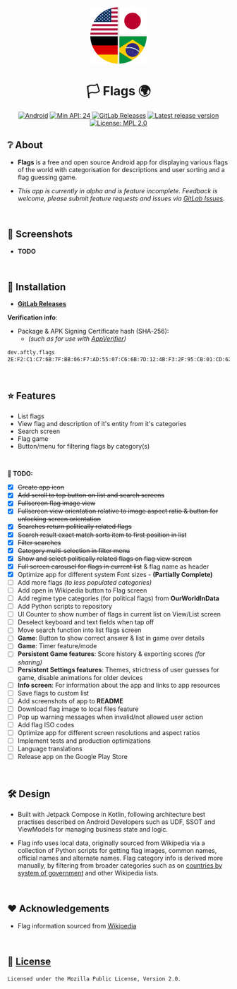 <div align="center">
    <img src="assets/icon_round.png" width="128" height="128">
</div>

<div align="center">

# 🏳️ Flags 🌍

[![Android](https://img.shields.io/badge/Android-Platform?label=Platform&color=62a900)](https://www.android.com/)
[![Min API: 24](https://img.shields.io/badge/24-minSdkVersion?label=minSdkVersion&color=62a900)](https://developer.android.com/tools/releases/platforms#7.0)
[![GitLab Releases](https://img.shields.io/badge/GitLab_Releases-Download?label=Download&color=62a900)](https://gitlab.com/aftly/flags/-/releases)
[![Latest release version](https://img.shields.io/gitlab/v/release/aftly/flags?include_prereleases&color=dc5d18)](https://gitlab.com/aftly/flags/-/releases)
[![License: MPL 2.0](https://img.shields.io/badge/license-MPL%202.0-blue.svg)](https://gitlab.com/aftly/flags/-/blob/main/LICENSE)

</div>

## ❔ About
- **Flags** is a free and open source Android app for displaying various flags of the world with categorisation for descriptions and user sorting and a flag guessing game.

- *This app is currently in alpha and is feature incomplete. Feedback is welcome, please submit feature requests and issues via [GitLab Issues](https://gitlab.com/aftly/flags/-/issues).*
<br>

## 📸 Screenshots
- **TODO**
<br>

## 📱 Installation
- [**GitLab Releases**](https://gitlab.com/aftly/flags/-/releases)

**Verification info**:
- Package & APK Signing Certificate hash (SHA-256):
  - *(such as for use with [AppVerifier](https://github.com/soupslurpr/AppVerifier))*
```
dev.aftly.flags 2E:F2:C1:C7:6B:7F:BB:06:F7:AD:55:07:C6:6B:7D:12:4B:F3:2F:95:CB:01:CD:62:C8:DD:E2:F5:5F:3B:71:6C
```
<br>

## ⭐ Features
- List flags
- View flag and description of it's entity from it's categories
- Search screen
- Flag game
- Button/menu for filtering flags by category(s)
<br>

 **📌 TODO:**
- [x] ~~Create app icon~~
- [x] ~~Add scroll to top button on list and search screens~~
- [x] ~~Fullscreen flag image view~~
- [x] ~~Fullscreen view orientation relative to image aspect ratio & button for unlocking screen orientation~~
- [x] ~~Searches return politically related flags~~
- [x] ~~Search result exact match sorts item to first position in list~~
- [x] ~~Filter searches~~
- [x] ~~Category multi-selection in filter menu~~
- [x] ~~Show and select politically related flags on flag view screen~~
- [x] ~~Full screen carousel for flags in current list~~ & flag name as header
- [x] Optimize app for different system Font sizes - **(Partially Complete)**
- [ ] Add more flags *(to less populated categories)*
- [ ] Add open in Wikipedia button to Flag screen
- [ ] Add regime type categories (for political flags) from **OurWorldInData**
- [ ] Add Python scripts to repository
- [ ] UI Counter to show number of flags in current list on View/List screen
- [ ] Deselect keyboard and text fields when tap off
- [ ] Move search function into list flags screen
- [ ] **Game**: Button to show correct answer & list in game over details
- [ ] **Game**: Timer feature/mode
- [ ] **Persistent Game features**: Score history & exporting scores *(for sharing)*
- [ ] **Persistent Settings features**: Themes, strictness of user guesses for game, disable animations for older devices
- [ ] **Info screen**: For information about the app and links to app resources
- [ ] Save flags to custom list
- [ ] Add screenshots of app to **README**
- [ ] Download flag image to local files feature
- [ ] Pop up warning messages when invalid/not allowed user action
- [ ] Add flag ISO codes
- [ ] Optimize app for different screen resolutions and aspect ratios
- [ ] Implement tests and production optimizations
- [ ] Language translations
- [ ] Release app on the Google Play Store
<br>


## 🛠 Design
- Built with Jetpack Compose in Kotlin, following architecture best practises described on Android Developers such as UDF, SSOT and ViewModels for managing business state and logic.

- Flag info uses local data, originally sourced from Wikipedia via a collection of Python scripts for getting flag images, common names, official names and alternate names.
Flag category info is derived more manually, by filtering from broader categories such as on [countries by system of government](https://en.wikipedia.org/wiki/List_of_countries_by_system_of_government) and other Wikipedia lists.
<br>

## ❤️ Acknowledgements 
 - Flag information sourced from [Wikipedia](https://en.wikipedia.org/wiki/Main_Page)
<br>

## 🔖 [License](https://gitlab.com/aftly/flags/-/blob/main/LICENSE)
```
Licensed under the Mozilla Public License, Version 2.0.
```
